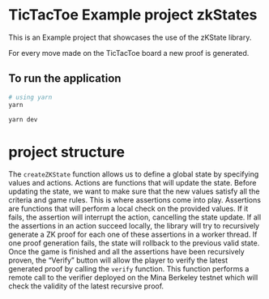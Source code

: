 # TicTacToe Example project zkStates

This is an Example project that showcases the use of the zKState library.

For every move made on the TicTacToe board a new proof is generated.

## To run the application

```sh
# using yarn
yarn

yarn dev

```

# project structure

The ```createZKState``` function allows us to define a global state by specifying values and actions. Actions are functions that will update the state. Before updating the state, we want to make sure that the new values satisfy all the criteria and game rules. This is where assertions come into play. Assertions are functions that will perform a local check on the provided values. If it fails, the assertion will interrupt the action, cancelling the state update. If all the assertions in an action succeed locally, the library will try to recursively generate a ZK proof for each one of these assertions in a worker thread. If one proof generation fails, the state will rollback to the previous valid state. Once the game is finished and all the assertions have been recursively proven, the “Verify” button will allow the player to verify the latest generated proof by calling the ```verify``` function. This function performs a remote call to the verifier deployed on the Mina Berkeley testnet which will check the validity of the latest recursive proof.

